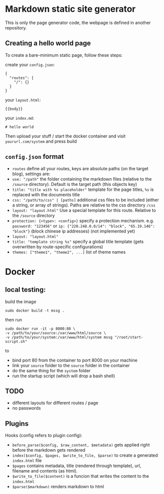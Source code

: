 # Markdown static site generator

This is only the page generator code, the webpage is defined in another repository.

## Creating a hello world page

To create a bare-minimum static page, follow these steps:

create your `config.json`:

```
{
  "routes": {
    "/": {}
  }
}
```

your `layout.html`:
```
{{body}}
```

your `index.md`:
```
# hello world
```

Then upload your stuff / start the docker container and visit `yoururl.com/system` and press build


## `config.json` format

 - `routes` define all your routes, keys are absolute paths (on the target blog), settings are:
  - `use: "/path"` the folder containing the markdown files (relative to the `/source` directory). Default is the target path (this objects key)
  - `title: "title with %s placeholder"` template for the page titles, `%s` is replaced with the documents title
  - `css: "/path/to/css" | [paths]` additional css files to be included (either a string, or array of strings). Paths are relative to the css directory `/css`
  - `layout: "layout.html"` Use a special template for this route. Relative to the `/source` directory
  - `protection: {<type>: <config>}` specify a protection mechanism. e.g. `password: "123456"` or `ip: {"220.248.0.0/14": "block", "65.19.146": "block"}` (block chinese ip addresses) (not implemented yet)
 - `layout: "layout.html"`
 - `title: "template string %s"` specify a global title template  (gets overwritten by route-specific configurations)
 - `themes: ["theme1", "theme2", ...]` list of theme names



# Docker

## local testing:

build the image

`sudo docker build -t mssg .`

then run

```
sudo docker run -it -p 8000:80 \
-v /path/to/your/source:/var/www/html/source \
-v /path/to/your/system:/var/www/html/system mssg "/root/start-script.sh"
```

to
 - bind port 80  from the container to port 8000 on your machine
 - link your `source` folder to the `source` folder in the container
 - do the same thing for the `system` folder
 - run the startup script (which will drop a bash shell)


## TODO

 - different layouts for different routes / page
 - no passwords


## Plugins

Hooks (config refers to plugin config):
 - `before_parse($config, $raw_content, $metadata)` gets applied right before the markdown gets rendered
 - `index($config, $pages, $write_to_file, $parse)` to create a generated `index.html` file
  - `$pages` contains metadata, title (rendered through template), url, filename and contents (as html).
  - `$write_to_file($content)` is a funcion that writes the content to the `index.html`
  - `$parse($markdown)` renders markdown to html
